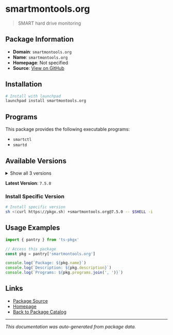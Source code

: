 # smartmontools.org

> SMART hard drive monitoring

## Package Information

- **Domain**: `smartmontools.org`
- **Name**: `smartmontools.org`
- **Homepage**: Not specified
- **Source**: [View on GitHub](https://github.com/pkgxdev/pantry/tree/main/projects/smartmontools.org/package.yml)

## Installation

```bash
# Install with launchpad
launchpad install smartmontools.org
```

## Programs

This package provides the following executable programs:

- `smartctl`
- `smartd`

## Available Versions

<details>
<summary>Show all 3 versions</summary>

- `7.5.0`, `7.4.0`, `7.3.0`

</details>

**Latest Version**: `7.5.0`

### Install Specific Version

```bash
# Install specific version
sh <(curl https://pkgx.sh) +smartmontools.org@7.5.0 -- $SHELL -i
```

## Usage Examples

```typescript
import { pantry } from 'ts-pkgx'

// Access this package
const pkg = pantry['smartmontools.org']

console.log(`Package: ${pkg.name}`)
console.log(`Description: ${pkg.description}`)
console.log(`Programs: ${pkg.programs.join(', ')}`)
```

## Links

- [Package Source](https://github.com/pkgxdev/pantry/tree/main/projects/smartmontools.org/package.yml)
- [Homepage](#)
- [Back to Package Catalog](../../package-catalog.md)

---

*This documentation was auto-generated from package data.*
